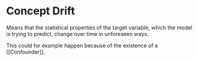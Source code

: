 # Concept Drift

Means that the statistical properties of the target variable, which the model is trying to predict, change over time in unforeseen ways.

This could for example happen because of the existence of a [[Confounder]].